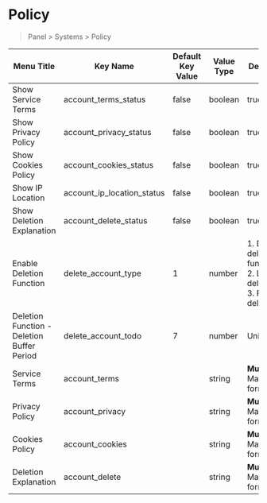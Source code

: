 # Policy

> Panel > Systems > Policy

| Menu Title | Key Name | Default Key Value | Value Type | Description |
| --- | --- | --- | --- | --- |
| Show Service Terms | account_terms_status | false | boolean | true or false |
| Show Privacy Policy | account_privacy_status | false | boolean | true or false |
| Show Cookies Policy | account_cookies_status | false | boolean | true or false |
| Show IP Location | account_ip_location_status | false | boolean | true or false |
| Show Deletion Explanation | account_delete_status | false | boolean | true or false |
| Enable Deletion Function | delete_account_type | 1 | number | 1. Disable deletion function<br>2. Logical deletion<br>3. Physical deletion |
| Deletion Function - Deletion Buffer Period | delete_account_todo | 7 | number | Unit: days |
| Service Terms | account_terms |  | string | **Multilingual**, Markdown format |
| Privacy Policy | account_privacy |  | string | **Multilingual**, Markdown format |
| Cookies Policy | account_cookies |  | string | **Multilingual**, Markdown format |
| Deletion Explanation | account_delete |  | string | **Multilingual**, Markdown format |
